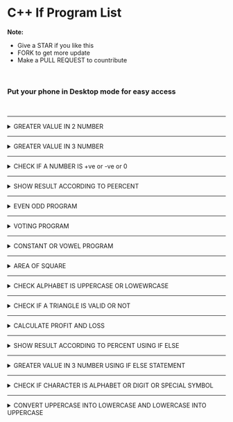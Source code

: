 # C++ If Program List

**Note:**
 - Give a STAR if you like this 
 - FORK to get more update
 - Make a PULL REQUEST to countribute

<br>

### Put your phone in Desktop mode for easy access

<br>


 <hr>

 <details><summary>GREATER VALUE IN 2 NUMBER</summary>

    ```

    #include <iostream>
    using namespace std;
    int main()
        {
            int f,s;
            cout<<"Enter first number\n";
            cin>>f;
            cout<<"Enter second number\n";
            cin>>s;
            if(f>s)
            cout<<"First number is greater";
            if(f<s)
            cout<<"Second number is greater";
            if(f==s)
            cout<<"Both are equal";
        }

    ```

<img>


 </details>





 <hr>

 <details><summary>GREATER VALUE IN 3 NUMBER</summary>

    ```

    #include <iostream>
    using namespace std;
    int main()
        {
            int a,b,c;
            cout<<"Enter first number\n";
            cin>>a;
            cout<<"Enter second number\n";
            cin>>b;
            cout<<"Enter third number\n";
            cin>>c;
            if(a>b&&a>c)
            cout<<a<<" is greater";
            if(b>a&&b>c)
            cout<<b<< is greater";
            if(c>a&&c>b)
            cout<<c<< is greater";
        }

    ```

<img>


 </details>





 <hr>

 <details><summary>CHECK IF A NUMBER IS +ve or -ve or 0</summary>

    ```

    #include <iostream>
    using namespace std;
    int main()
        {
            int no;
            cout<<"Enter any number\n";
            cin>>no;
            if(no>0)
            cout<<no<<" is +ve";
            if(no<0)
            cout<<no<< is -ve";
            if(n0==0)
            cout<<no<< is zero";
        }

    ```

<img>


</details>




 <hr>

 <details><summary>SHOW RESULT ACCORDING TO PEERCENT</summary>

    ```

    #include <iostream>
    using namespace std;
    int main()
        {
            float p;
            cout<<"Enter your percent\n";
            cin>>p;
            if(p<=100&&p>=80)
            cout<<"First class";
            if(p<80&&p>=65)
            cout<<"Second class upper";
            if(p<65&&p>=55)
            cout<<"Second class lower";
            if(p<55&&p>=45)
            cout<<"Pass";
            if(p<45)
            cout<<"Fail";
        }

    ```

<img>


 </details>



 <hr>

 <details><summary>EVEN ODD PROGRAM</summary>

    ```

    #include <iostream>
    using namespace std;
    int main()
        {
            int no;
            cout<<"Enter any number\n";
            cin>>no;
            if(no%2==0)
            {
                cout<<"Even";
            }
            else
            {
                cout<<"Odd";
            }
        }

    ```

<img>


 </details>



 <hr>

 <details><summary>VOTING PROGRAM</summary>

    ```

    #include <iostream>
    using namespace std;
    int main()
        {
            int age;
            cout<<"Enter your age\n";
            cin>>age;
            if(age>18)
            {
                cout<<"You're eligible for voting";
            }
            else
            {
                cout<<"You're not eligible for voting";
            }
        }

    ```

<img>


 </details>




 <hr>

 <details><summary>CONSTANT OR VOWEL PROGRAM</summary>

    ```

    #include <iostream>
    using namespace std;
    int main()
        {
            char ch;
            cout<<"Enter any alphabet\n";
            cin>>ch;
            if(ch=='a'||ch=='e'|ch=='i'|ch=='o'|ch=='u')
            {
                cout<<"Vowel";
            }
            else
            {
                cout<<"Constant";
            }
        }

    ```

<img>


 </details>




 <hr>

 <details><summary>AREA OF SQUARE</summary>

    ```

    #include <iostream>
    using namespace std;
    int main()
        {
            char u[200]="nemo@net.com",p[200]="nemonet";
            char u1[200],p1=[200];
            cout<<"Enter username\n";
            cin>>u1;
            cout<<"Enter password\n";
            cin>>p1;
            if(strcmp(u,u1)==0&&strcmp(p,p1)==0)
            {
                cout<<"Login Successful";
            }
            else
            {
                cout<<"Wrong username or password";
            }
        }

    ```

<img>


 </details>




 <hr>

 <details><summary>CHECK ALPHABET IS UPPERCASE OR LOWEWRCASE</summary>

    ```

    #include <iostream>
    using namespace std;
    int main()
        {
            char ch;
            cout<<"Enter any alphabet\n";
            cin>>ch;
            if(ch>=65&&ch<=90)
            {
                cout<<"Uppercase";
            }
            else
            {
                cout<<"Lowercase";
            }
        }

    ```

<img>


 </details>





 <hr>

 <details><summary>CHECK IF A TRIANGLE IS VALID OR NOT</summary>

    ```

    #include <iostream>
    using namespace std;
    int main()
        {
            float a1,a2,a3;
            cout<<"Enter first angle\n";
            cin>>a1;
            cout<<"Enter second angle\n";
            cin>>a2;
            cout<<"Enter third angle\n";
            cin>>a3;
            if((a1+a2+a3)==180)
            {
                cout<<"Triangle is valid";
            }
            else
            {
                cout<<"Triangle is not valid";
            }
        }

    ```

<img>


 </details>




 <hr>

 <details><summary>CALCULATE PROFIT AND LOSS</summary>

    ```

    #include <iostream>
    using namespace std;
    int main()
        {
            float sp,cp,profit,loss;
            cout<<"Enter cost price\n";
            cin>>cp;
            cout<<"Enter selling price\n";
            cin>>sp;
            if(sp>cp)
            {
                profit=sp-cp;
                cout<<"Profit of "<<profit<<" $";
            }
            else
            {
                loss=cp-sp;
                cout<<"Loss of "<<loss<<" $";
            }
            
        }

    ```

<img>


 </details>



 <hr>

 <details><summary>SHOW RESULT ACCORDING TO PERCENT USING IF ELSE</summary>

    ```

    #include <iostream>
    using namespace std;
    int main()
        {
            float p;
            cout<<"Enter your percent\n";
            cin>>p;
            if(p>=60)
            cout<<"First division";
            else if(p>=45)
            cout<<"Second division";
            else if(p>=33)
            cout<<"Third division";
            else
            cout<<"Fail";
        }

    ```

<img>


 </details>




 <hr>

 <details><summary>GREATER VALUE IN 3 NUMBER USING IF ELSE STATEMENT</summary>

    ```

    #include <iostream>
    using namespace std;
    int main()
        {
            int a,b,c;
            cout<<"Enter first number\n";
            cin>>a;
            cout<<"Enter second number\n";
            cin>>b;
            cout<<"Enter third number\n";
            cin>>c;
            if(a>b&&a>c)
            cout<<a<<" is greater";
            else if(b>a&&b>c)
            cout<<b<< is greater";
            else
            cout<<c<< is greater";
        }

    ```

<img>


 </details>





 <hr>

 <details><summary>CHECK IF CHARACTER IS ALPHABET OR DIGIT OR SPECIAL SYMBOL</summary>

    ```

    #include <iostream>
    using namespace std;
    int main()
        {
            char ch;
            cout<<"Enter any chracter\n";
            cin>>ch;
            if(ch>=65&&ch<=90||ch>=97&&ch<=122)
            cout<<"It is Alphabet";
            else if(ch>=48&&ch<=57)
            cout<<"It is Digit";
            else
            cout<<"It is Special symbol";
        }

    ```

<img>


 </details>





 <hr>

 <details><summary>CONVERT UPPERCASE INTO LOWERCASE AND LOWERCASE INTO UPPERCASE</summary>

    ```

    #include <iostream>
    using namespace std;
    int main()
        {
            char ch;
            cout<<"Enter any alphabet\n";
            cin>>ch;
            if(ch>=65&&ch<=97)
            cout<<(char)(ch+32);
            else
            cout<<(char)(ch-32);
        }

    ```

<img>


 </details>















